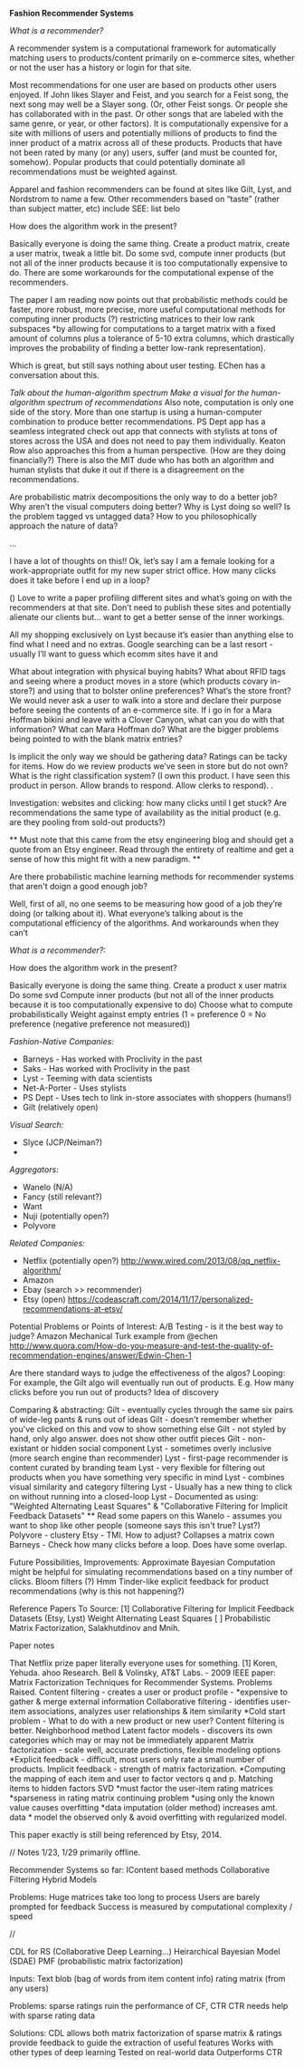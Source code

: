 __Fashion Recommender Systems__

_What is a recommender?_

A recommender system is a computational framework for automatically matching users to products/content primarily on e-commerce sites, whether or not the user has a history or login for that site.  

Most recommendations for one user are based on products other users enjoyed. If John likes Slayer and Feist, and you search for a Feist song, the next song may well be a Slayer song. (Or, other Feist songs. Or people she has collaborated with in the past. Or other songs that are labeled with the same genre, or year, or other factors). 
It is computationally expensive for a site with millions of users and potentially millions of products to find the inner product of a matrix across all of these products. Products that have not been rated by many (or any) users, suffer (and must be counted for, somehow). Popular products that could potentially dominate all recommendations must be weighted against.

Apparel and fashion recommenders can be found at sites like Gilt, Lyst, and Nordstrom to name a few. Other recommenders based on “taste” (rather than subject matter, etc) include SEE: list belo 

How does the algorithm work in the present? 

Basically everyone is doing the same thing. Create a product matrix, create a user matrix, tweak a little bit. Do some svd, compute inner products (but not all of the inner products because it is too computationally expensive to do. There are some workarounds for the computational expense of the recommenders. 

The paper I am reading now points out that probabilistic methods could be faster, more robust, more precise, more useful computational methods for computing inner products (?) restricting matrices to their low rank subspaces *by allowing for computations to a target matrix with a fixed amount of columns plus a tolerance of 5-10 extra columns, which drastically improves the probability of finding a better low-rank representation). 

Which is great, but still says nothing about user testing. EChen has a conversation about this. 

_Talk about the human-algorithm spectrum_
_Make a visual for the human-algorithm spectrum of recommendations_
Also note, computation is only one side of the story. More than one startup is using a human-computer combination to produce better recommendations. PS Dept app has a seamless integrated check out app that connects with stylists at tons of stores across the USA and does not need to pay them individually. Keaton Row also approaches this from a human perspective. (How are they doing financially?) There is also the MIT dude who has both an algorithm and human stylists that duke it out if there is a disagreement on the recommendations. 

Are probabilistic matrix decompositions the only way to do a better job? Why aren’t the visual computers doing better? Why is Lyst doing so well? Is the problem tagged vs untagged data? How to you philosophically approach the nature of data? 

... 

I have a lot of thoughts on this!! Ok, let’s say I am a female looking for a work-appropriate outfit for my new super strict office. How many clicks does it take before I end up in a loop? 

() Love to write a paper profiling different sites and what’s going on with the recommenders at that site. Don’t need to publish these sites and potentially alienate our clients but... want to get a better sense of the inner workings. 

All my shopping exclusively on Lyst because it’s easier than anything else to find what I need and no extras. Google searching can be a last resort - usually I’ll want to guess which ecomm sites have it and 

What about integration with physical buying habits? What about RFID tags and seeing where a product moves in a store (which products covary in-store?) and using that to bolster online preferences? What’s the store front? We would never ask a user to walk into a store and declare their purpose before seeing the contents of an e-commerce site. If i go in for a Mara Hoffman bikini and leave with a Clover Canyon, what can you do with that information? What can Mara Hoffman do? What are the bigger problems being pointed to with the blank matrix entries?

Is implicit the only way we should be gathering data? Ratings can be tacky for items. How do we review products we’ve seen in store but do not own? What is the right classification system? (I own this product. I have seen this product in person. Allow brands to respond. Allow clerks to respond). .


Investigation: websites and clicking: how many clicks until I get stuck? Are recommendations the same type of availability as the initial product (e.g. are they pooling from sold-out products?)


** Must note that this came from the etsy engineering blog and should get a quote from an Etsy engineer.
Read through the entirety of realtime and get a sense of how this might fit with a new paradigm. **


Are there probabilistic machine learning methods for recommender systems that aren't doign a good enough job?

Well, first of all, no one seems to be measuring how good of a job they’re doing (or talking about it). What everyone’s talking about is the computational efficiency of the algorithms. And workarounds when they can’t 



_What is a recommender?:_

How does the algorithm work in the present? 

Basically everyone is doing the same thing.
Create a product x user matrix
Do some svd
Compute inner products (but not all of the inner products because it is too computationally expensive to do)
Choose what to compute probabilistically
Weight against empty entries (1 = preference 0 = No preference (negative preference not measured))


_Fashion-Native Companies:_

* Barneys - Has worked with Proclivity in the past
* Saks - Has worked with Proclivity in the past
* Lyst - Teeming with data scientists
* Net-A-Porter - Uses stylists
* PS Dept - Uses tech to link in-store associates with shoppers (humans!)
* Gilt (relatively open)

_Visual Search:_
* Slyce (JCP/Neiman?)
* 

_Aggregators:_ 
* Wanelo (N/A)
* Fancy (still relevant?)
* Want
* Nuji (potentially open?)
* Polyvore


_Related Companies:_
* Netflix (potentially open?) http://www.wired.com/2013/08/qq_netflix-algorithm/
* Amazon
* Ebay (search >> recommender)
* Etsy (open) https://codeascraft.com/2014/11/17/personalized-recommendations-at-etsy/

Potential Problems or Points of Interest:
A/B Testing - is it the best way to judge?
Amazon Mechanical Turk example from @echen
http://www.quora.com/How-do-you-measure-and-test-the-quality-of-recommendation-engines/answer/Edwin-Chen-1

Are there standard ways to judge the effectiveness of the algos? 
Looping: For example, the Gilt algo will eventually run out of products. E.g. How many clicks before you run out of products? 
Idea of discovery 

Comparing & abstracting: 
Gilt - eventually cycles through the same six pairs of wide-leg pants & runs out of ideas
Gilt - doesn't remember whether you've clicked on this and vow to show something else
Gilt - not styled by hand, only algo answer. does not show other outfit pieces
Gilt - non-existant or hidden social component 
Lyst - sometimes overly inclusive (more search engine than recommender) 
Lyst - first-page recommender is content curated by branding team
Lyst - very flexible for filtering out products when you have something very specific in mind
Lyst - combines visual similarity and category filtering 
Lyst - Usually has a new thing to click on without running into a closed-loop
Lyst - Documented as using: "Weighted Alternating Least Squares" & "Collaborative Filtering for Implicit Feedback Datasets" 
** Read some papers on this
Wanelo - assumes you want to shop like other people (someone says this isn't true? Lyst?)
Polyvore - clustery
Etsy - TMI. How to adjust? Collapses a matrix cown
Barneys - Check how many clicks before a loop. Does have some overlap.

Future Possibilities, Improvements:
Approximate Bayesian Computation might be helpful for simulating recommendations based on a tiny number of clicks. 
Bloom filters (?) Hmm 
Tinder-like explicit feedback for product recommendations (why is this not happening?) 


Reference Papers To Source: 
[1] Collaborative Filtering for Implicit Feedback Datasets (Etsy, Lyst)
Weight Alternating Least Squares 
[ ] Probabilistic Matrix Factorization, Salakhutdinov and Mnih. 

Paper notes

That Netflix prize paper literally everyone uses for something. 
[1] Koren, Yehuda. ahoo Research. Bell & Volinsky, AT&T Labs. - 2009 IEEE paper: Matrix Factorization Techniques for Recommender Systems. 
    Problems Raised. 
      Content filtering - creates a user or product profile - *expensive to gather & merge external information
      Collaborative filtering - identifies user-item associations, analyzes user relationships & item similarity
          *Cold start problem - What to do with a new product or new user? Content filtering is better. 
          Neighborhood method
          Latent factor models - discovers its own categories which may or may not be immediately apparent
            Matrix factorization - scale well, accurate predictions, flexible modeling options
             *Explicit feedback - difficult, most users only rate a small number of products.
             Implicit feedback - strength of matrix factorization.
              *Computing the mapping of each item and user to factor vectors q and p. Matching items to hidden factors
              SVD *must factor the user-item rating matrices
              *sparseness in rating matrix continuing problem
               *using only the known value causes overfitting
               *data imputation (older method) increases amt. data
               * model the observed only & avoid overfitting with regularized model. 

This paper exactly is still being referenced by Etsy, 2014. 

// Notes 1/23, 1/29 primarily offline. 

Recommender Systems so far: 
IContent based methods
Collaborative Filtering
Hybrid Models

Problems: 
Huge matrices take too long to process
Users are barely prompted for feedback
Success is measured by computational complexity / speed
   

// 

CDL for RS (Collaborative Deep Learning...)
Heirarchical Bayesian Model (SDAE)
PMF (probabilistic matrix factorization)

Inputs: 
Text blob (bag of words from item content info)
rating matrix (from any users) 

Problems:
sparse ratings ruin the performance of CF, CTR
CTR needs help with sparse rating data 

Solutions:
CDL allows both matrix factorization of sparse matrix 
& ratings provide feedback to guide the extraction of useful features
Works with other types of deep learning
Tested on real-world data 
Outperforms CTR 

